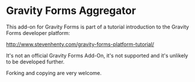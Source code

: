Gravity Forms Aggregator
========================

This add-on for Gravity Forms is part of a tutorial introduction to the Gravity Forms developer platform:

http://www.stevenhenty.com/gravity-forms-platform-tutorial/

It's not an official Gravity Forms Add-On, it's not supported and it's unlikely to be developed further.

Forking and copying are very welcome.
